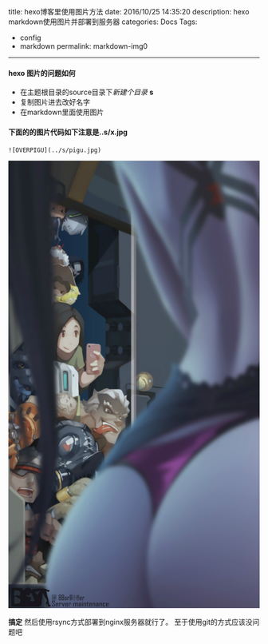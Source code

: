 title: hexo博客里使用图片方法
date: 2016/10/25 14:35:20
description: hexo markdown使用图片并部署到服务器
categories: Docs
Tags:
  - config
  - markdown
permalink: markdown-img0
---

#### hexo 图片的问题如何

* 在主题根目录的source目录下*新建个目录* **s**
* 复制图片进去改好名字
* 在markdown里面使用图片


#### 下面的的图片代码如下注意是..s/x.jpg
``` plain
![OVERPIGU](../s/pigu.jpg)
```
![OVERPIGU](../s/pigu.jpg)

**搞定**
然后使用rsync方式部署到nginx服务器就行了。
至于使用git的方式应该没问题吧




